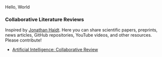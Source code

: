Hello, World

### Collaborative Literature Reviews
Inspired by [Jonathan Haidt](https://jonathanhaidt.com/reviews). Here you can share scientific papers, preprints, news articles,
GitHub repositories, YouTube videos, and other resources. Please contribute!

- [Artificial Intelligence: Collaborative Review](https://docs.google.com/document/d/1qxOJTwyC2L_KR44hhiMl31d0-OlNvv_NT_qkLwYpJyg/edit?usp=sharing)

